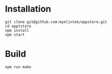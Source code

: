 # Installation

```
git clone git@github.com:myelintek/appstore.git
cd apptstore
npm install
npm start
```

# Build
```
npm run make
```